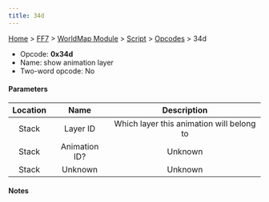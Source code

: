 ```yaml
---
title: 34d
---
```


[Home](/ff7-flat-wiki/Main%20Page.md) > [FF7](/ff7-flat-wiki/FF7.md) > [WorldMap Module](/ff7-flat-wiki/FF7/WorldMap%20Module.md) > [Script](/ff7-flat-wiki/FF7/WorldMap%20Module/Script.md) > [Opcodes](/ff7-flat-wiki/FF7/WorldMap%20Module/Script/Opcodes.md) > 34d

-   Opcode: **0x34d**
-   Name: show animation layer
-   Two-word opcode: No

#### Parameters

| Location |     Name      |                Description                |
|:--------:|:-------------:|:-----------------------------------------:|
|  Stack   |   Layer ID    | Which layer this animation will belong to |
|  Stack   | Animation ID? |                  Unknown                  |
|  Stack   |    Unknown    |                  Unknown                  |

#### Notes
